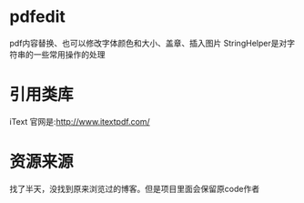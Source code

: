 # pdfedit
pdf内容替换、也可以修改字体颜色和大小、盖章、插入图片
StringHelper是对字符串的一些常用操作的处理

# 引用类库
iText  官网是:http://www.itextpdf.com/

# 资源来源
找了半天，没找到原来浏览过的博客。但是项目里面会保留原code作者

